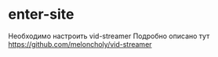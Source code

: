 enter-site
==========

Необходимо настроить vid-streamer
Подробно описано тут https://github.com/meloncholy/vid-streamer 
